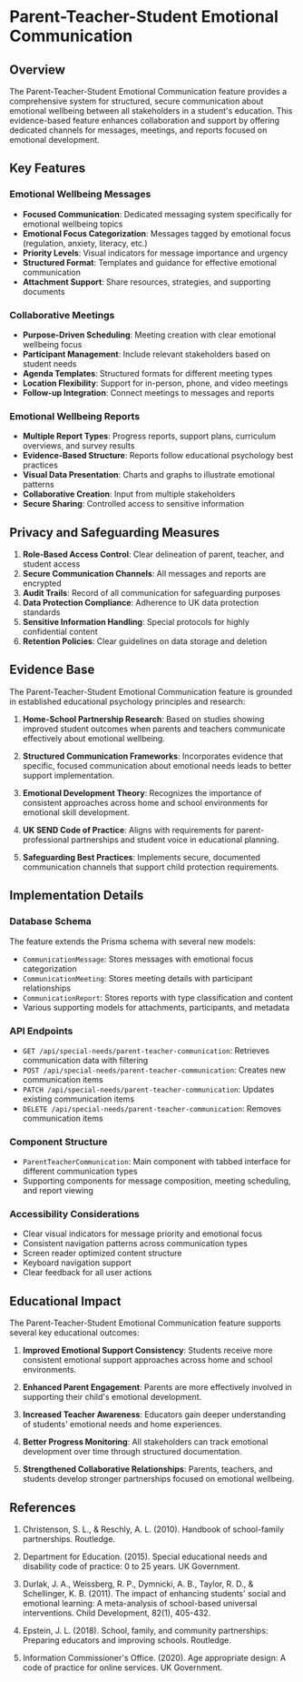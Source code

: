 # Parent-Teacher-Student Emotional Communication

## Overview

The Parent-Teacher-Student Emotional Communication feature provides a comprehensive system for structured, secure communication about emotional wellbeing between all stakeholders in a student's education. This evidence-based feature enhances collaboration and support by offering dedicated channels for messages, meetings, and reports focused on emotional development.

## Key Features

### Emotional Wellbeing Messages
- **Focused Communication**: Dedicated messaging system specifically for emotional wellbeing topics
- **Emotional Focus Categorization**: Messages tagged by emotional focus (regulation, anxiety, literacy, etc.)
- **Priority Levels**: Visual indicators for message importance and urgency
- **Structured Format**: Templates and guidance for effective emotional communication
- **Attachment Support**: Share resources, strategies, and supporting documents

### Collaborative Meetings
- **Purpose-Driven Scheduling**: Meeting creation with clear emotional wellbeing focus
- **Participant Management**: Include relevant stakeholders based on student needs
- **Agenda Templates**: Structured formats for different meeting types
- **Location Flexibility**: Support for in-person, phone, and video meetings
- **Follow-up Integration**: Connect meetings to messages and reports

### Emotional Wellbeing Reports
- **Multiple Report Types**: Progress reports, support plans, curriculum overviews, and survey results
- **Evidence-Based Structure**: Reports follow educational psychology best practices
- **Visual Data Presentation**: Charts and graphs to illustrate emotional patterns
- **Collaborative Creation**: Input from multiple stakeholders
- **Secure Sharing**: Controlled access to sensitive information

## Privacy and Safeguarding Measures

1. **Role-Based Access Control**: Clear delineation of parent, teacher, and student access
2. **Secure Communication Channels**: All messages and reports are encrypted
3. **Audit Trails**: Record of all communication for safeguarding purposes
4. **Data Protection Compliance**: Adherence to UK data protection standards
5. **Sensitive Information Handling**: Special protocols for highly confidential content
6. **Retention Policies**: Clear guidelines on data storage and deletion

## Evidence Base

The Parent-Teacher-Student Emotional Communication feature is grounded in established educational psychology principles and research:

1. **Home-School Partnership Research**: Based on studies showing improved student outcomes when parents and teachers communicate effectively about emotional wellbeing.

2. **Structured Communication Frameworks**: Incorporates evidence that specific, focused communication about emotional needs leads to better support implementation.

3. **Emotional Development Theory**: Recognizes the importance of consistent approaches across home and school environments for emotional skill development.

4. **UK SEND Code of Practice**: Aligns with requirements for parent-professional partnerships and student voice in educational planning.

5. **Safeguarding Best Practices**: Implements secure, documented communication channels that support child protection requirements.

## Implementation Details

### Database Schema
The feature extends the Prisma schema with several new models:
- `CommunicationMessage`: Stores messages with emotional focus categorization
- `CommunicationMeeting`: Stores meeting details with participant relationships
- `CommunicationReport`: Stores reports with type classification and content
- Various supporting models for attachments, participants, and metadata

### API Endpoints
- `GET /api/special-needs/parent-teacher-communication`: Retrieves communication data with filtering
- `POST /api/special-needs/parent-teacher-communication`: Creates new communication items
- `PATCH /api/special-needs/parent-teacher-communication`: Updates existing communication items
- `DELETE /api/special-needs/parent-teacher-communication`: Removes communication items

### Component Structure
- `ParentTeacherCommunication`: Main component with tabbed interface for different communication types
- Supporting components for message composition, meeting scheduling, and report viewing

### Accessibility Considerations
- Clear visual indicators for message priority and emotional focus
- Consistent navigation patterns across communication types
- Screen reader optimized content structure
- Keyboard navigation support
- Clear feedback for all user actions

## Educational Impact

The Parent-Teacher-Student Emotional Communication feature supports several key educational outcomes:

1. **Improved Emotional Support Consistency**: Students receive more consistent emotional support approaches across home and school environments.

2. **Enhanced Parent Engagement**: Parents are more effectively involved in supporting their child's emotional development.

3. **Increased Teacher Awareness**: Educators gain deeper understanding of students' emotional needs and home experiences.

4. **Better Progress Monitoring**: All stakeholders can track emotional development over time through structured documentation.

5. **Strengthened Collaborative Relationships**: Parents, teachers, and students develop stronger partnerships focused on emotional wellbeing.

## References

1. Christenson, S. L., & Reschly, A. L. (2010). Handbook of school-family partnerships. Routledge.

2. Department for Education. (2015). Special educational needs and disability code of practice: 0 to 25 years. UK Government.

3. Durlak, J. A., Weissberg, R. P., Dymnicki, A. B., Taylor, R. D., & Schellinger, K. B. (2011). The impact of enhancing students' social and emotional learning: A meta-analysis of school-based universal interventions. Child Development, 82(1), 405-432.

4. Epstein, J. L. (2018). School, family, and community partnerships: Preparing educators and improving schools. Routledge.

5. Information Commissioner's Office. (2020). Age appropriate design: A code of practice for online services. UK Government.
